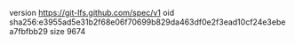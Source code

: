 version https://git-lfs.github.com/spec/v1
oid sha256:e3955ad5e31b2f68e06f70699b829da463df0e2f3ead10cf24e3ebea7fbfbb29
size 9674
